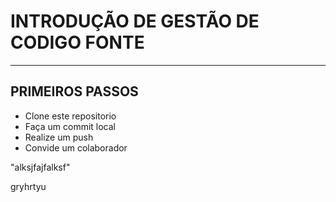 # INTRODUÇÃO DE GESTÃO DE CODIGO FONTE
---
## PRIMEIROS PASSOS
- Clone este repositorio
- Faça um commit local
- Realize um push
- Convide um colaborador

"alksjfajfalksf"

gryhrtyu